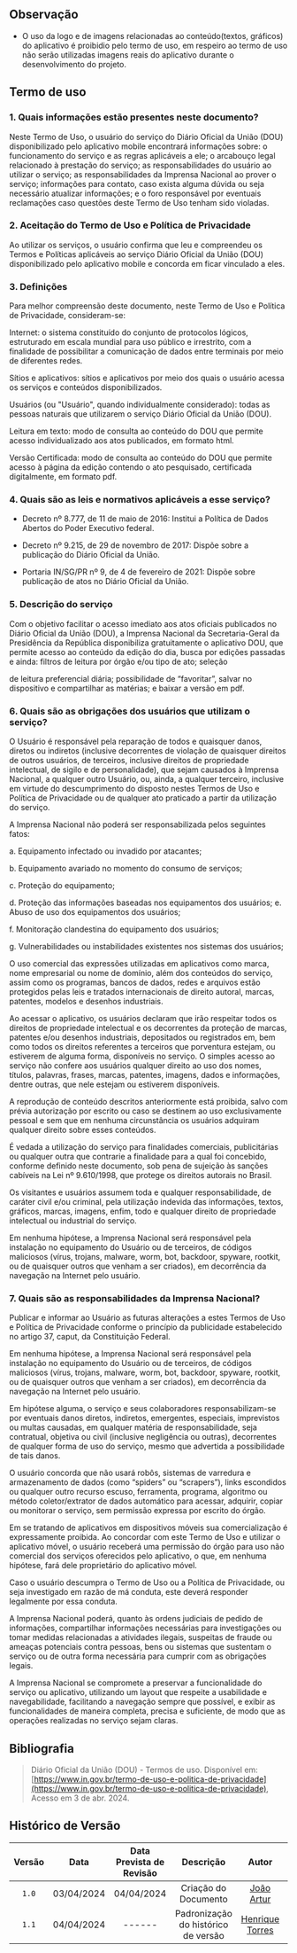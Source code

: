 ## <a>Observação</a>

* O uso da logo e de imagens relacionadas ao conteúdo(textos, gráficos) do aplicativo é proibidio pelo termo de uso, em respeiro ao termo de uso não serão utilizadas imagens reais do aplicativo durante o desenvolvimento do projeto.

## <a>Termo de uso</a>

### 1. Quais informações estão presentes neste documento?

Neste Termo de Uso, o usuário do serviço do Diário Oficial da União (DOU) disponibilizado pelo aplicativo mobile encontrará informações sobre: o funcionamento do serviço e as regras aplicáveis a ele; o arcabouço legal relacionado à prestação do serviço; as responsabilidades do usuário ao utilizar o serviço; as responsabilidades da Imprensa Nacional ao prover o serviço; informações para contato, caso exista alguma dúvida ou seja necessário atualizar informações; e o foro responsável por eventuais reclamações caso questões deste Termo de Uso tenham sido violadas.

### 2. Aceitação do Termo de Uso e Política de Privacidade

Ao utilizar os serviços, o usuário confirma que leu e compreendeu os Termos e Políticas aplicáveis ao serviço Diário Oficial da União (DOU) disponibilizado pelo aplicativo mobile e concorda em ficar vinculado a eles.

### 3. Definições

Para melhor compreensão deste documento, neste Termo de Uso e Política de Privacidade, consideram-se:

Internet: o sistema constituído do conjunto de protocolos lógicos, estruturado em escala mundial para uso público e irrestrito, com a finalidade de possibilitar a comunicação de dados entre terminais por meio de diferentes redes.

Sítios e aplicativos: sítios e aplicativos por meio dos quais o usuário acessa os serviços e conteúdos disponibilizados.

Usuários (ou "Usuário", quando individualmente considerado): todas as pessoas naturais que utilizarem o serviço Diário Oficial da União (DOU).

Leitura em texto: modo de consulta ao conteúdo do DOU que permite acesso individualizado aos atos publicados, em formato html.

Versão Certificada: modo de consulta ao conteúdo do DOU que permite acesso à página da edição contendo o ato pesquisado, certificada digitalmente, em formato pdf.
### 4. Quais são as leis e normativos aplicáveis a esse serviço?

- Decreto nº 8.777, de 11 de maio de 2016: Institui a Política de Dados Abertos do Poder Executivo federal.

- Decreto nº 9.215, de 29 de novembro de 2017: Dispõe sobre a publicação do Diário Oficial da União.

- Portaria IN/SG/PR nº 9, de 4 de fevereiro de 2021: Dispõe sobre publicação de atos no Diário Oficial da União.

### 5. Descrição do serviço

Com o objetivo facilitar o acesso imediato aos atos oficiais publicados no Diário Oficial da União (DOU), a Imprensa Nacional da Secretaria-Geral da Presidência da República disponibiliza gratuitamente o aplicativo DOU, que permite acesso ao conteúdo da edição do dia, busca por edições passadas e ainda: filtros de leitura por órgão e/ou tipo de ato; seleção

de leitura preferencial diária; possibilidade de “favoritar”, salvar no dispositivo e compartilhar as matérias; e baixar a versão em pdf.
### 6. Quais são as obrigações dos usuários que utilizam o serviço?

O Usuário é responsável pela reparação de todos e quaisquer danos, diretos ou indiretos (inclusive decorrentes de violação de quaisquer direitos de outros usuários, de terceiros, inclusive direitos de propriedade intelectual, de sigilo e de personalidade), que sejam causados à Imprensa Nacional, a qualquer outro Usuário, ou, ainda, a qualquer terceiro, inclusive em virtude do descumprimento do disposto nestes Termos de Uso e Política de Privacidade ou de qualquer ato praticado a partir da utilização do serviço.

A Imprensa Nacional não poderá ser responsabilizada pelos seguintes fatos:

a. Equipamento infectado ou invadido por atacantes;

b. Equipamento avariado no momento do consumo de serviços;

c. Proteção do equipamento;

d. Proteção das informações baseadas nos equipamentos dos usuários; e. Abuso de uso dos equipamentos dos usuários;

f. Monitoração clandestina do equipamento dos usuários;

g. Vulnerabilidades ou instabilidades existentes nos sistemas dos usuários;

O uso comercial das expressões utilizadas em aplicativos como marca, nome empresarial ou nome de domínio, além dos conteúdos do serviço, assim como os programas, bancos de dados, redes e arquivos estão protegidos pelas leis e tratados internacionais de direito autoral, marcas, patentes, modelos e desenhos industriais.

Ao acessar o aplicativo, os usuários declaram que irão respeitar todos os direitos de propriedade intelectual e os decorrentes da proteção de marcas, patentes e/ou desenhos industriais, depositados ou registrados em, bem como todos os direitos referentes a terceiros que porventura estejam, ou estiverem de alguma forma, disponíveis no serviço. O simples acesso ao serviço não confere aos usuários qualquer direito ao uso dos nomes, títulos, palavras, frases, marcas, patentes, imagens, dados e informações, dentre outras, que nele estejam ou estiverem disponíveis.

A reprodução de conteúdo descritos anteriormente está proibida, salvo com prévia autorização por escrito ou caso se destinem ao uso exclusivamente pessoal e sem que em nenhuma circunstância os usuários adquiram qualquer direito sobre esses conteúdos.

É vedada a utilização do serviço para finalidades comerciais, publicitárias ou qualquer outra que contrarie a finalidade para a qual foi concebido, conforme definido neste documento, sob pena de sujeição às sanções cabíveis na Lei nº 9.610/1998, que protege os direitos autorais no Brasil.

Os visitantes e usuários assumem toda e qualquer responsabilidade, de caráter civil e/ou criminal, pela utilização indevida das informações, textos, gráficos, marcas, imagens, enfim, todo e qualquer direito de propriedade intelectual ou industrial do serviço.

Em nenhuma hipótese, a Imprensa Nacional será responsável pela instalação no equipamento do Usuário ou de terceiros, de códigos maliciosos (vírus, trojans, malware, worm, bot, backdoor, spyware, rootkit, ou de quaisquer outros que venham a ser criados), em decorrência da navegação na Internet pelo usuário.

### 7. Quais são as responsabilidades da Imprensa Nacional?

Publicar e informar ao Usuário as futuras alterações a estes Termos de Uso e Política de Privacidade conforme o princípio da publicidade estabelecido no artigo 37, caput, da Constituição Federal.

Em nenhuma hipótese, a Imprensa Nacional será responsável pela instalação no equipamento do Usuário ou de terceiros, de códigos maliciosos (vírus, trojans, malware, worm, bot, backdoor, spyware, rootkit, ou de quaisquer outros que venham a ser criados), em decorrência da navegação na Internet pelo usuário.

Em hipótese alguma, o serviço e seus colaboradores responsabilizam-se por eventuais danos diretos, indiretos, emergentes, especiais, imprevistos ou multas causadas, em qualquer matéria de responsabilidade, seja contratual, objetiva ou civil (inclusive negligência ou outras), decorrentes de qualquer forma de uso do serviço, mesmo que advertida a possibilidade de tais danos.

O usuário concorda que não usará robôs, sistemas de varredura e armazenamento de dados (como “spiders” ou “scrapers”), links escondidos ou qualquer outro recurso escuso, ferramenta, programa, algoritmo ou método coletor/extrator de dados automático para acessar, adquirir, copiar ou monitorar o serviço, sem permissão expressa por escrito do órgão.

Em se tratando de aplicativos em dispositivos móveis sua comercialização é expressamente proibida. Ao concordar com este Termo de Uso e utilizar o aplicativo móvel, o usuário receberá uma permissão do órgão para uso não comercial dos serviços oferecidos pelo aplicativo, o que, em nenhuma hipótese, fará dele proprietário do aplicativo móvel.

Caso o usuário descumpra o Termo de Uso ou a Política de Privacidade, ou seja investigado em razão de má conduta, este deverá responder legalmente por essa conduta.

A Imprensa Nacional poderá, quanto às ordens judiciais de pedido de informações, compartilhar informações necessárias para investigações ou tomar medidas relacionadas a atividades ilegais, suspeitas de fraude ou ameaças potenciais contra pessoas, bens ou sistemas que sustentam o serviço ou de outra forma necessária para cumprir com as obrigações legais.

A Imprensa Nacional se compromete a preservar a funcionalidade do serviço ou aplicativo, utilizando um layout que respeite a usabilidade e navegabilidade, facilitando a navegação sempre que possível, e exibir as funcionalidades de maneira completa, precisa e suficiente, de modo que as operações realizadas no serviço sejam claras.

## <a>Bibliografia</a>

> Diário Oficial da União (DOU) - Termos de uso. Disponível em: [https://www.in.gov.br/termo-de-uso-e-politica-de-privacidade](https://www.in.gov.br/termo-de-uso-e-politica-de-privacidade), Acesso em 3 de abr. 2024.

## <a>Histórico de Versão</a>
|Versão|Data|Data Prevista de Revisão|Descrição|Autor|Revisor|
| :------: | :----------: |:-----------: | :-----------: | :---------: |:---------: |
|`1.0`|03/04/2024|04/04/2024|Criação do Documento | [João Artur](https://github.com/joao-artl)|[Diego Sousa](https://github.com/DiegoSousaLeite)|
|`1.1`| 04/04/2024 | ------ | Padronização do histórico de versão | [Henrique Torres](https://github.com/henriqtorresl) | ------ |